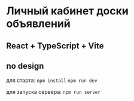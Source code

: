 # Личный кабинет доски объявлений
## React + TypeScript + Vite
## no design

для старта:
`npm install`
`npm run dev`

для запуска сервера:
`npm run server`
